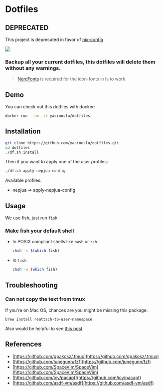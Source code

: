 # Dotfiles

## DEPRECATED
This project is deprecated in favor of [nix-config](https://github.com/yasinuslu/nix-config)

![](assets/screenshot.png)

### Backup all your current dotfiles, this dotfiles will delete them without any warnings.

> [NerdFonts](https://www.nerdfonts.com/) is required for the icon-fonts in ls to work.

## Demo

You can check out this dotfiles with docker:

```sh
docker run --rm -it yasinuslu/dotfiles
```

## Installation

```sh
git clone https://github.com/yasinuslu/dotfiles.git
cd dotfiles
./df.sh install
```

Then if you want to apply one of the user profiles:

```sh
./df.sh apply-nepjua-config
```

Available profiles:

- nepjua => apply-nepjua-config

## Usage

We use fish, just run `fish`

### Make fish your default shell

- In POSIX compliant shells like `bash` or `zsh`

  ```sh
  chsh -s $(which fish)
  ```

- In `fish`

  ```sh
  chsh -s (which fish)
  ```

## Troubleshooting

### Can not copy the text from tmux

If you're on Mac OS, chances are you might be missing this package:

```
brew install reattach-to-user-namespace
```

Also would be helpful to see [this post](https://medium.com/@bramblexu/enable-tmux-copy-paste-in-vs-code-terminal-for-mac-408a5cf94cd9)

## References

- [https://github.com/gpakosz/.tmux](https://github.com/gpakosz/.tmux)
- [https://github.com/junegunn/fzf](https://github.com/junegunn/fzf)
- [https://github.com/SpaceVim/SpaceVim](https://github.com/SpaceVim/SpaceVim)
- [https://github.com/icy/pacapt](https://github.com/icy/pacapt)
- [https://github.com/asdf-vm/asdf](https://github.com/asdf-vm/asdf)
